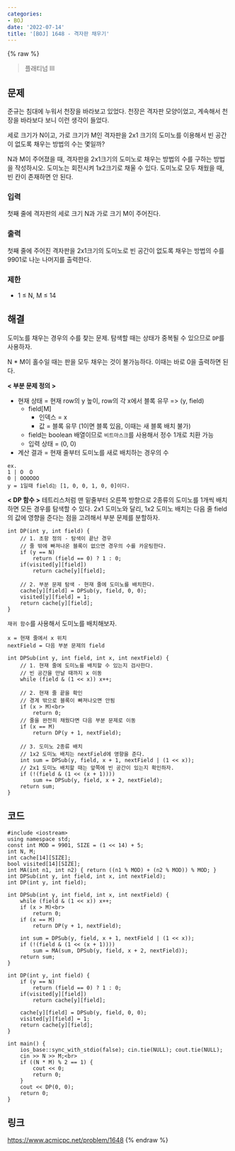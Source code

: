 ```yaml
---
categories:
- BOJ
date: '2022-07-14'
title: '[BOJ] 1648 - 격자판 채우기'
---
```


{% raw %}
> 플래티넘 III<br>

## 문제
준규는 침대에 누워서 천장을 바라보고 있었다. 천장은 격자판 모양이었고, 계속해서 천장을 바라보다 보니 이런 생각이 들었다.

세로 크기가 N이고, 가로 크기가 M인 격자판을 2x1 크기의 도미노를 이용해서 빈 공간이 없도록 채우는 방법의 수는 몇일까?

N과 M이 주어졌을 때, 격자판을 2x1크기의 도미노로 채우는 방법의 수를 구하는 방법을 작성하시오. 도미노는 회전시켜 1x2크기로 채울 수 있다. 도미노로 모두 채웠을 때, 빈 칸이 존재하면 안 된다.

### 입력
첫째 줄에 격자판의 세로 크기 N과 가로 크기 M이 주어진다.

### 출력
첫째 줄에 주어진 격자판을 2x1크기의 도미노로 빈 공간이 없도록 채우는 방법의 수를 9901로 나눈 나머지를 출력한다.

### 제한
-   1 ≤ N, M ≤ 14

## 해결
도미노를 채우는 경우의 수를 찾는 문제. 탐색할 때는 상태가 중복될 수 있으므로 `DP`를 사용하자.

N * M이 홀수일 때는 판을 모두 채우는 것이 불가능하다. 이때는 바로 0을 출력하면 된다.

**< 부분 문제 정의 >**
- 현재 상태 = 현재 row의 y 높이, row의 각 x에서 블록 유무 => (y, field)<br>
	- field[M]
		- 인덱스 = x
		- 값 = 블록 유무 (1이면 블록 있음, 이때는 새 블록 배치 불가)
	- field는 boolean 배열이므로 `비트마스크`를 사용해서 정수 1개로 치환 가능
	- 입력 상태 = (0, 0)
- 계산 결과 = 현재 줄부터 도미노를 새로 배치하는 경우의 수

```
ex.
1 | O  O
0 | OOOOOO
y = 1일때 field는 [1, 0, 0, 1, 0, 0]이다.
```

**< DP 함수 >**
테트리스처럼 맨 밑줄부터 오른쪽 방향으로 2종류의 도미노를 1개씩 배치하면 모든 경우를 탐색할 수 있다. 2x1 도미노와 달리, 1x2 도미노 배치는 다음 줄 field의 값에 영향을 준다는 점을 고려해서 부분 문제를 분할하자.
```
int DP(int y, int field) {
	// 1. 초항 정의 - 탐색이 끝난 경우
	// 줄 밖에 빠져나온 블록이 없으면 경우의 수를 카운팅한다.
	if (y == N)
		return (field == 0) ? 1 : 0;
	if(visited[y][field])
		return cache[y][field];

	// 2. 부분 문제 탐색 - 현재 줄에 도미노를 배치한다.
	cache[y][field] = DPSub(y, field, 0, 0);
	visited[y][field] = 1;
	return cache[y][field];
}
```

`재귀 함수`를 사용해서 도미노를 배치해보자.
```
x = 현재 줄에서 x 위치
nextField = 다음 부분 문제의 field

int DPSub(int y, int field, int x, int nextField) {
	// 1. 현재 줄에 도미노를 배치할 수 있는지 검사한다.
	// 빈 공간을 만날 때까지 x 이동
	while (field & (1 << x)) x++;

	// 2. 현재 줄 끝을 확인
	// 경계 밖으로 블록이 빠져나오면 안됨
	if (x > M)<br>
		return 0;
	// 줄을 완전히 채웠다면 다음 부분 문제로 이동
	if (x == M)
		return DP(y + 1, nextField);

	// 3. 도미노 2종류 배치
	// 1x2 도미노 배치는 nextField에 영향을 준다.
	int sum = DPSub(y, field, x + 1, nextField | (1 << x));
	// 2x1 도미노 배치할 때는 앞쪽에 빈 공간이 있는지 확인하자.
	if (!(field & (1 << (x + 1))))
		sum += DPSub(y, field, x + 2, nextField);
	return sum;
}
```

## 코드
```
#include <iostream>
using namespace std;
const int MOD = 9901, SIZE = (1 << 14) + 5;
int N, M;
int cache[14][SIZE];
bool visited[14][SIZE];
int MA(int n1, int n2) { return ((n1 % MOD) + (n2 % MOD)) % MOD; }
int DPSub(int y, int field, int x, int nextField);
int DP(int y, int field);

int DPSub(int y, int field, int x, int nextField) {
	while (field & (1 << x)) x++;
	if (x > M)<br>
		return 0;
	if (x == M)
		return DP(y + 1, nextField);

	int sum = DPSub(y, field, x + 1, nextField | (1 << x));
	if (!(field & (1 << (x + 1))))
		sum = MA(sum, DPSub(y, field, x + 2, nextField));
	return sum;
}

int DP(int y, int field) {
	if (y == N)
		return (field == 0) ? 1 : 0;
	if(visited[y][field])
		return cache[y][field];

	cache[y][field] = DPSub(y, field, 0, 0);
	visited[y][field] = 1;
	return cache[y][field];
}

int main() {
	ios_base::sync_with_stdio(false); cin.tie(NULL); cout.tie(NULL);
	cin >> N >> M;<br>
	if ((N * M) % 2 == 1) {
		cout << 0;
		return 0;
	}
	cout << DP(0, 0);
	return 0;
}
```

## 링크
https://www.acmicpc.net/problem/1648
{% endraw %}